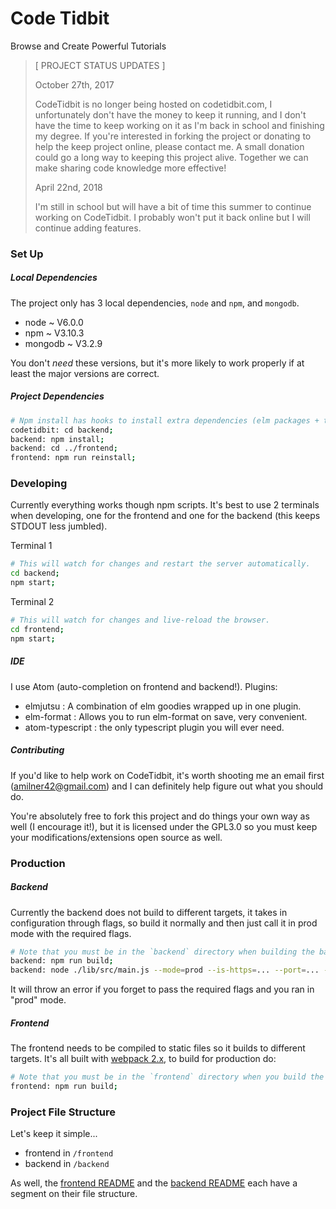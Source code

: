 # Code Tidbit
Browse and Create Powerful Tutorials

> [ PROJECT STATUS UPDATES ]
>
> October 27th, 2017
>
> CodeTidbit is no longer being hosted on codetidbit.com, I unfortunately don't
> have the money to keep it running, and I don't have the time to keep working on it as
> I'm back in school and finishing my degree. If you're interested in forking the project
> or donating to help the keep project online, please contact me. A small donation could
> go a long way to keeping this project alive. Together we can make sharing code knowledge more
> effective!
>
> April 22nd, 2018
>
> I'm still in school but will have a bit of time this summer to continue working on
> CodeTidbit. I probably won't put it back online but I will continue adding features.

### Set Up

##### Local Dependencies

The project only has 3 local dependencies, `node` and `npm`, and `mongodb`.
  - node ~ V6.0.0
  - npm ~ V3.10.3
  - mongodb ~ V3.2.9

You don't _need_ these versions, but it's more likely to work properly if at least the major versions are correct.

##### Project Dependencies

```bash
# Npm install has hooks to install extra dependencies (elm packages + typings).
codetidbit: cd backend;
backend: npm install;
backend: cd ../frontend;
frontend: npm run reinstall;
```

### Developing

Currently everything works though npm scripts. It's best to use 2 terminals when developing, one for the frontend and
one for the backend (this keeps STDOUT less jumbled).

Terminal 1
```bash
# This will watch for changes and restart the server automatically.
cd backend;
npm start;
```

Terminal 2
```bash
# This will watch for changes and live-reload the browser.
cd frontend;
npm start;
```

##### IDE

I use Atom (auto-completion on frontend and backend!). Plugins:
  - elmjutsu : A combination of elm goodies wrapped up in one plugin.
  - elm-format : Allows you to run elm-format on save, very convenient.
  - atom-typescript : the only typescript plugin you will ever need.

##### Contributing

If you'd like to help work on CodeTidbit, it's worth shooting me an email
first (amilner42@gmail.com) and I can definitely help figure out what
you should do.

You're absolutely free to fork this project and do things your own way
as well (I encourage it!), but it is licensed under the GPL3.0 so you
must keep your modifications/extensions open source as well.

### Production

##### Backend

Currently the backend does not build to different targets, it takes in
configuration through flags, so build it normally and then just call it
in prod mode with the required flags.
```bash
# Note that you must be in the `backend` directory when building the backend.
backend: npm run build;
backend: node ./lib/src/main.js --mode=prod --is-https=... --port=... --db-url=... --session-secret-key=...
```

It will throw an error if you forget to pass the required flags and you ran in "prod" mode.

##### Frontend

The frontend needs to be compiled to static files so it builds to different targets.
It's all built with [webpack 2.x](https://webpack.js.org/concepts/), to build for production do:

```bash
# Note that you must be in the `frontend` directory when you build the frontend.
frontend: npm run build;
```

### Project File Structure

Let's keep it simple...
  - frontend in `/frontend`
  - backend in `/backend`

As well, the [frontend README](/frontend/README.md) and the [backend README](/backend/README.md)
each have a segment on their file structure.
